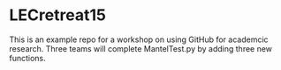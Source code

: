 LECretreat15
============

This is an example repo for a workshop on using GitHub for academcic research.
Three teams will complete MantelTest.py by adding three new functions.
